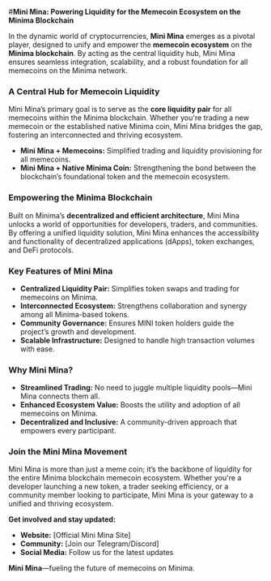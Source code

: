 #**Mini Mina: Powering Liquidity for the Memecoin Ecosystem on the Minima Blockchain**  

In the dynamic world of cryptocurrencies, **Mini Mina** emerges as a pivotal player, designed to unify and empower the **memecoin ecosystem** on the **Minima blockchain**. By acting as the central liquidity hub, Mini Mina ensures seamless integration, scalability, and a robust foundation for all memecoins on the Minima network.  

### **A Central Hub for Memecoin Liquidity**  
Mini Mina’s primary goal is to serve as the **core liquidity pair** for all memecoins within the Minima blockchain. Whether you're trading a new memecoin or the established native Minima coin, Mini Mina bridges the gap, fostering an interconnected and thriving ecosystem.  

- **Mini Mina + Memecoins:** Simplified trading and liquidity provisioning for all memecoins.  
- **Mini Mina + Native Minima Coin:** Strengthening the bond between the blockchain’s foundational token and the memecoin ecosystem.  

### **Empowering the Minima Blockchain**  
Built on Minima’s **decentralized and efficient architecture**, Mini Mina unlocks a world of opportunities for developers, traders, and communities. By offering a unified liquidity solution, Mini Mina enhances the accessibility and functionality of decentralized applications (dApps), token exchanges, and DeFi protocols.  

### **Key Features of Mini Mina**  
- **Centralized Liquidity Pair:** Simplifies token swaps and trading for memecoins on Minima.  
- **Interconnected Ecosystem:** Strengthens collaboration and synergy among all Minima-based tokens.  
- **Community Governance:** Ensures MINI token holders guide the project’s growth and development.  
- **Scalable Infrastructure:** Designed to handle high transaction volumes with ease.  

### **Why Mini Mina?**  
- **Streamlined Trading:** No need to juggle multiple liquidity pools—Mini Mina connects them all.  
- **Enhanced Ecosystem Value:** Boosts the utility and adoption of all memecoins on Minima.  
- **Decentralized and Inclusive:** A community-driven approach that empowers every participant.  

### **Join the Mini Mina Movement**  
Mini Mina is more than just a meme coin; it’s the backbone of liquidity for the entire Minima blockchain memecoin ecosystem. Whether you're a developer launching a new token, a trader seeking efficiency, or a community member looking to participate, Mini Mina is your gateway to a unified and thriving ecosystem.  

**Get involved and stay updated:**  
- **Website:** [Official Mini Mina Site]  
- **Community:** [Join our Telegram/Discord]  
- **Social Media:** Follow us for the latest updates  

**Mini Mina**—fueling the future of memecoins on Minima.
